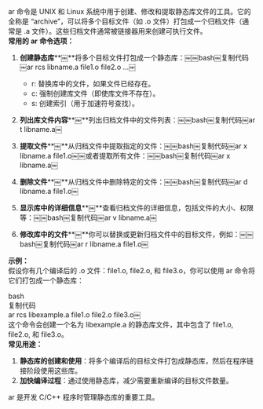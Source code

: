 ar 命令是 UNIX 和 Linux 系统中用于创建、修改和提取静态库文件的工具。它的全称是 “archive”，可以将多个目标文件（如 .o 文件）打包成一个归档文件（通常是 .a 文件）。这些归档文件通常被链接器用来创建可执行文件。  
**常用的** **ar** **命令选项：**

1. **创建静态库****￼**将多个目标文件打包成一个静态库：￼￼bash￼复制代码￼ar rcs libname.a file1.o file2.o ...￼
    
    - r: 替换库中的文件，如果文件已经存在。
    - c: 强制创建库文件（即使库文件不存在）。
    - s: 创建索引（用于加速符号查找）。
2. **列出库文件内容****￼**列出归档文件中的文件列表：￼￼bash￼复制代码￼ar t libname.a￼
3. **提取文件****￼**从归档文件中提取指定的文件：￼￼bash￼复制代码￼ar x libname.a file1.o￼￼或者提取所有文件：￼￼bash￼复制代码￼ar x libname.a￼
4. **删除文件****￼**从归档文件中删除特定的文件：￼￼bash￼复制代码￼ar d libname.a file1.o￼
5. **显示库中的详细信息****￼**查看归档文件的详细信息，包括文件的大小、权限等：￼￼bash￼复制代码￼ar v libname.a￼
6. **修改库中的文件****￼**你可以替换或更新归档文件中的目标文件，例如：￼￼bash￼复制代码￼ar r libname.a file1.o￼

**示例：**  
假设你有几个编译后的 .o 文件：file1.o, file2.o, 和 file3.o，你可以使用 ar 命令将它们打包成一个静态库：
 
bash  
复制代码  
ar rcs libexample.a file1.o file2.o file3.o￼  
这个命令会创建一个名为 libexample.a 的静态库文件，其中包含了 file1.o, file2.o, 和 file3.o。  
**常见用途：**

1. **静态库的创建和使用**：将多个编译后的目标文件打包成静态库，然后在程序链接阶段使用这些库。
2. **加快编译过程**：通过使用静态库，减少需要重新编译的目标文件数量。

ar 是开发 C/C++ 程序时管理静态库的重要工具。